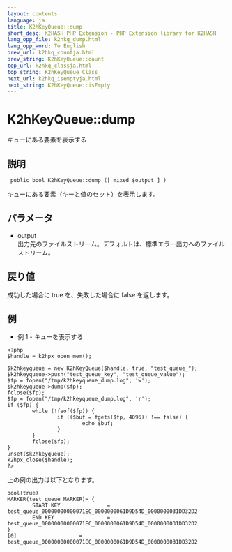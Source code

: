```yaml
---
layout: contents
language: ja
title: K2hKeyQueue::dump
short_desc: K2HASH PHP Extension - PHP Extension library for K2HASH
lang_opp_file: k2hkq_dump.html
lang_opp_word: To English
prev_url: k2hkq_countja.html
prev_string: K2hKeyQueue::count
top_url: k2hkq_classja.html
top_string: K2hKeyQueue Class
next_url: k2hkq_isemptyja.html
next_string: K2hKeyQueue::isEmpty
---
```


# K2hKeyQueue::dump
キューにある要素を表示する

## 説明
```
 public bool K2hKeyQueue::dump ([ mixed $output ] )
```
キューにある要素（キーと値のセット）を表示します。 

## パラメータ
- output  
出力先のファイルストリーム。デフォルトは、標準エラー出力へのファイルストリーム。

## 戻り値
成功した場合に true を、失敗した場合に false を返します。 

## 例
- 例 1 - キューを表示する
```
<?php
$handle = k2hpx_open_mem();

$k2hkeyqueue = new K2hKeyQueue($handle, true, "test_queue_");
$k2hkeyqueue->push("test_queue_key", "test_queue_value");
$fp = fopen("/tmp/k2hkeyqueue_dump.log", 'w');
$k2hkeyqueue->dump($fp);
fclose($fp);
$fp = fopen("/tmp/k2hkeyqueue_dump.log", 'r');
if ($fp) {
        while (!feof($fp)) {
                if (($buf = fgets($fp, 4096)) !== false) {
                        echo $buf;
                }
        }
        fclose($fp);
}
unset($k2hkeyqueue);
k2hpx_close($handle);
?>
```
上の例の出力は以下となります。
```
bool(true)
MARKER(test_queue_MARKER)= {
        START KEY               = test_queue_00000000000071EC_0000000061D9D54D_0000000031DD32D2
        END KEY                 = test_queue_00000000000071EC_0000000061D9D54D_0000000031DD32D2
}
[0]                    = test_queue_00000000000071EC_0000000061D9D54D_0000000031DD32D2
```
